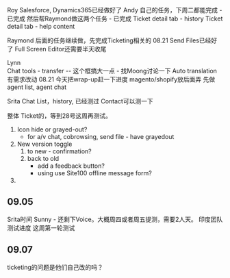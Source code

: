 Roy
    Salesforce, Dynamics365已经做好了
Andy
    自己的任务，下周二都能完成 - 已完成
    然后帮Raymond做这两个任务 - 已完成
        Ticket detail tab - history
        Ticket detail tab - help content

Raymond
    后面的任务继续做，先完成Ticketing相关的
    08.21
        Send Files已经好了
        Full Screen Editor还需要半天收尾

Lynn    
    Chat tools - transfer -- 这个框搞大一点 - 找Moong讨论一下
    Auto translation 有需求改动
    08.21
        今天把wrap-up赶一下进度
        magento/shopify放后面弄
        先做agent list, agent chat

Srita
    Chat List，history, 已经测过
    Contact可以测一下


整体
    Ticket的，等到28号这周再测试。





1. Icon hide or grayed-out?
    - for a/v chat, cobrowsing, send file - have grayedout
2. New version toggle
    1. to new - confirmation?
    2. back to old 
        - add a feedback button?
        - using use Site100 offline message form?
3. 


## 09.05
Srita时间
Sunny - 还剩下Voice。大概周四或者周五提测，需要2人天。
印度团队测试进度
这周第一轮测试

## 09.07
ticketing的问题是他们自己改的吗？
